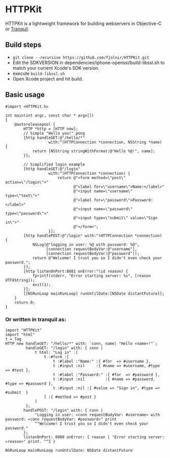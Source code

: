# HTTPKit

HTTPKit is a lightweight framework for building webservers in Objective-C or [Tranquil](http://github.com/fjolnir/tranquil).

## Build steps
* `git clone --recursive https://github.com/fjolnir/HTTPKit.git`
* Edit the SDKVERSION in dependencies/iphone-openssl/build-libssl.sh to match your current Xcode's SDK version.
* execute `build-libssl.sh`
* Open Xcode project and hit build.

## Basic usage

    #import <HTTPKit.h>
    
    int main(int argc, const char * argv[])
    {
        @autoreleasepool {
            HTTP *http = [HTTP new];
            // Simple "Hello you!" pong
            [http handleGET:@"/hello/*"
                       with:^(HTTPConnection *connection, NSString *name) {
                return [NSString stringWithFormat:@"Hello %@!", name];
            }];
            
            // Simplified login example
            [http handleGET:@"/login"
                       with:^(HTTPConnection *connection) {
                           return @"<form method=\"post\" action=\"/login\">"
                                  @"<label for=\"username\">Name:</label>"
                                  @"<input name=\"username\" type=\"text\">"
                                  @"<label for=\"password\">Password:</label>"
                                  @"<input name=\"password\" type=\"password\">"
                                  @"<input type=\"submit\" value=\"Sign in\">"
                                  @"</form>";
                       }];
            [http handlePOST:@"/login" with:^(HTTPConnection *connection) {
                NSLog(@"logging in user: %@ with password: %@",
                      [connection requestBodyVar:@"username"],
                      [connection requestBodyVar:@"password"]);
                return @"Welcome! I trust you so I didn't even check your password.";
            }];
            [http listenOnPort:8081 onError:^(id reason) {
                fprintf(stderr, "Error starting server: %s", [reason UTF8String]);
                exit(1);
            }];
            [[NSRunLoop mainRunLoop] runUntilDate:[NSDate distantFuture]];
        }
        return 0;
    }
    
### Or written in tranquil as:

    import "HTTPKit"
    import "html"
    t = Tag
    HTTP new handleGET: "/hello/*" with: `conn, name| "Hello «name»!"`;
             handleGET: "/login" with: { conn |
                 t html: "Log in" :[
                     t :#form :[
                         t :#label :"Name:" :{ #for  => #username },
                         t :#input :nil     :{ #name => #username, #type => #text },
                         t :#label :"Password:" :{ #for  => #password },
                         t :#input :nil         :{ #name => #password, #type => #password },
                         t :#input :nil :{ #value => "Sign in", #type => #submit  }
                     ] :{ #method => #post }
                 ]
             };
            handlePOST: "/login" with: { conn |
                 "Logging in user: «conn requestBodyVar: #username» with password: «conn requestBodyVar: #password»" print
                 ^"Welcome! I trust you so I didn't even check your password."
            };
            listenOnPort: 8080 onError: { reason | "Error starting server: «reason»" print. ^^1 }
            
    NSRunLoop mainRunLoop runUntilDate: NSDate distantFuture
            
            
            
